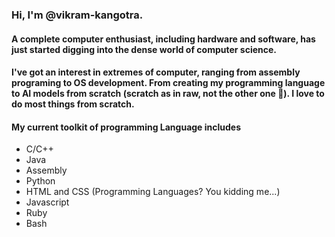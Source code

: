 ### Hi, I'm @vikram-kangotra.
#### A complete computer enthusiast, including hardware and software, has just started digging into the dense world of computer science.
#### I've got an interest in extremes of computer, ranging from assembly programing to OS development. From creating my programming language to AI models from scratch (scratch as in raw, not the other one 🙂). I love to do most things from scratch.
#### My current toolkit of programming Language includes
- C/C++
- Java
- Assembly
- Python
- HTML and CSS (Programming Languages? You kidding me...)
- Javascript
- Ruby
- Bash
